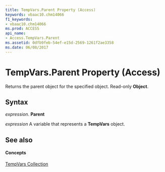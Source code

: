 ```yaml
---
title: TempVars.Parent Property (Access)
keywords: vbaac10.chm14066
f1_keywords:
- vbaac10.chm14066
ms.prod: ACCESS
api_name:
- Access.TempVars.Parent
ms.assetid: 0dfb9feb-54ef-e15d-2569-1261f2ae3358
ms.date: 06/08/2017
---
```



# TempVars.Parent Property (Access)

Returns the parent object for the specified object. Read-only  **Object**.


## Syntax

 _expression_. **Parent**

 _expression_ A variable that represents a **TempVars** object.


## See also


#### Concepts


[TempVars Collection](tempvars-object-access.md)

